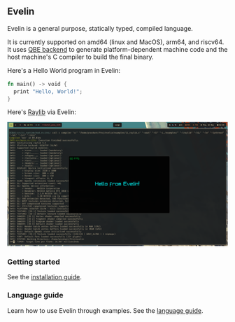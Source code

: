 ## Evelin
Evelin is a general purpose, statically typed, compiled language.

It is currently supported on amd64 (linux and MacOS), arm64, and riscv64. It uses [QBE backend](https://c9x.me/compile/) to generate platform-dependent machine code and the host machine's C compiler to build the final binary.

Here's a Hello World program in Evelin:
```rust
fn main() -> void {
  print "Hello, World!";
}
```
Here's [Raylib](https://raylib.com) via Evelin:

![Raylib via Evelin](./examples/raylib.png)

### Getting started
See the [installation guide](./INSTALL.md).

### Language guide
Learn how to use Evelin through examples. See the [language guide](./GUIDE.md).
